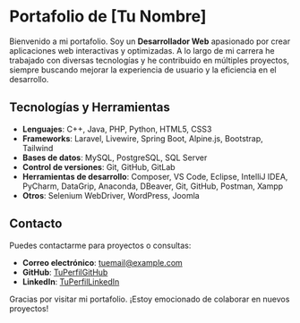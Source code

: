 # Portafolio de [Tu Nombre]

Bienvenido a mi portafolio. Soy un **Desarrollador Web** apasionado por crear aplicaciones web interactivas y optimizadas. A lo largo de mi carrera he trabajado con diversas tecnologías y he contribuido en múltiples proyectos, siempre buscando mejorar la experiencia de usuario y la eficiencia en el desarrollo.

## Tecnologías y Herramientas

- **Lenguajes**: C++, Java, PHP, Python, HTML5, CSS3
- **Frameworks**: Laravel, Livewire, Spring Boot, Alpine.js, Bootstrap, Tailwind
- **Bases de datos**: MySQL, PostgreSQL, SQL Server
- **Control de versiones**: Git, GitHub, GitLab
- **Herramientas de desarrollo**: Composer, VS Code, Eclipse, IntelliJ IDEA, PyCharm, DataGrip, Anaconda, DBeaver, Git, GitHub, Postman, Xampp
- **Otros**: Selenium WebDriver, WordPress, Joomla

## Contacto

Puedes contactarme para proyectos o consultas:

- **Correo electrónico**: [tuemail@example.com](mailto:tuemail@example.com)
- **GitHub**: [TuPerfilGitHub](https://github.com/tu-perfil)
- **LinkedIn**: [TuPerfilLinkedIn](https://linkedin.com/in/tu-perfil)

Gracias por visitar mi portafolio. ¡Estoy emocionado de colaborar en nuevos proyectos!
